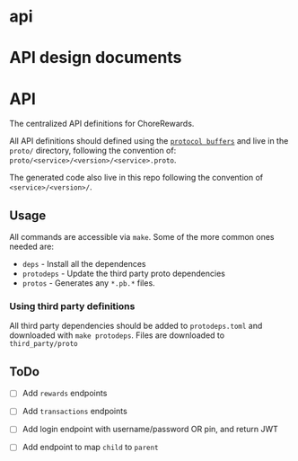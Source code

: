 # api
API design documents
=======
# API

The centralized API definitions for ChoreRewards.

All API definitions should defined using the [`protocol buffers`][protocol-buffers] and live in the `proto/` directory, following the convention of: `proto/<service>/<version>/<service>.proto`.

The generated code also live in this repo following the convention of `<service>/<version>/`.

## Usage

All commands are accessible via `make`. Some of the more common ones needed are:

- `deps` - Install all the dependences
- `protodeps` - Update the third party proto dependencies
- `protos` - Generates any `*.pb.*` files.

### Using third party definitions

All third party dependencies should be added to `protodeps.toml` and downloaded with `make protodeps`. Files are downloaded to `third_party/proto`

[protocol-buffers]: https://developers.google.com/protocol-buffers/

## ToDo

* [ ] Add `rewards` endpoints
* [ ] Add `transactions` endpoints
* [ ] Add login endpoint with username/password OR pin, and return JWT
* [ ] Add endpoint to map `child` to `parent`

